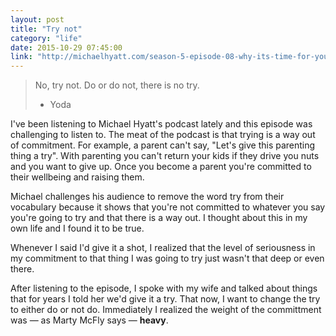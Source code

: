 ```yaml
---
layout: post
title: "Try not"
category: "life"
date: 2015-10-29 07:45:00
link: "http://michaelhyatt.com/season-5-episode-08-why-its-time-for-you-to-stop-trying-podcast.html"
---
```


> No, try not. Do or do not, there is no try.
> - Yoda

I've been listening to Michael Hyatt's podcast lately and this episode was challenging to listen to. The meat of the podcast is that trying is a way out of commitment. For example, a parent can't say, "Let's give this parenting thing a try". With parenting you can't return your kids if they drive you nuts and you want to give up. Once you become a parent you're committed to their wellbeing and raising them.

Michael challenges his audience to remove the word try from their vocabulary because it shows that you're not committed to whatever you say you're going to try and that there is a way out. I thought about this in my own life and I found it to be true.

Whenever I said I'd give it a shot, I realized that the level of seriousness in my commitment to that thing I was going to try just wasn't that deep or even there.

After listening to the episode, I spoke with my wife and talked about things that for years I told her we'd give it a try. That now, I want to change the try to either do or not do. Immediately I realized the weight of the committment was &mdash; as Marty McFly says &mdash; **heavy**.

